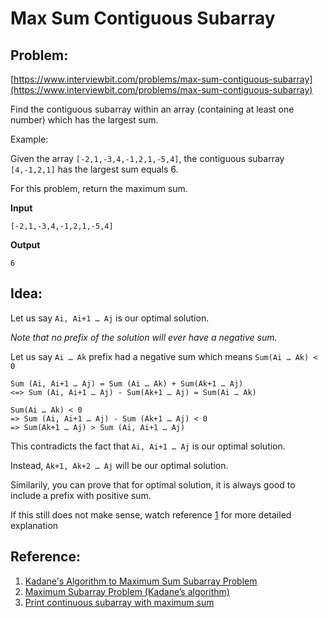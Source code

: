 # Max Sum Contiguous Subarray

## Problem: 
[https://www.interviewbit.com/problems/max-sum-contiguous-subarray](https://www.interviewbit.com/problems/max-sum-contiguous-subarray)

Find the contiguous subarray within an array (containing at least one number) which has the largest sum.

Example:

Given the array `[-2,1,-3,4,-1,2,1,-5,4]`, the contiguous subarray `[4,-1,2,1]` has the largest sum equals 6.

For this problem, return the maximum sum.

**Input**
```
[-2,1,-3,4,-1,2,1,-5,4]
```
**Output**
```
6
```
## Idea:

Let us say `Ai, Ai+1 … Aj` is our optimal solution.

_Note that no prefix of the solution will ever have a negative sum._

Let us say `Ai … Ak` prefix had a negative sum which means `Sum(Ai … Ak) < 0`

```
Sum (Ai, Ai+1 … Aj) = Sum (Ai … Ak) + Sum(Ak+1 … Aj)
<=> Sum (Ai, Ai+1 … Aj) - Sum(Ak+1 … Aj) = Sum(Ai … Ak)

Sum(Ai … Ak) < 0
=> Sum (Ai, Ai+1 … Aj) - Sum (Ak+1 … Aj) < 0
=> Sum(Ak+1 … Aj) > Sum (Ai, Ai+1 … Aj)
```

This contradicts the fact that `Ai, Ai+1 … Aj` is our optimal solution.

Instead, `Ak+1, Ak+2 … Aj` will be our optimal solution.

Similarily, you can prove that for optimal solution, it is always good to include a prefix with positive sum.

If this still does not make sense, watch reference [1](#Reference) for more detailed explanation

## Reference:
1. [Kadane's Algorithm to Maximum Sum Subarray Problem](https://www.youtube.com/watch?v=86CQq3pKSUw)
2. [Maximum Subarray Problem (Kadane’s algorithm)](https://www.techiedelight.com/maximum-subarray-problem-kadanes-algorithm)
3. [Print continuous subarray with maximum sum](https://www.techiedelight.com/print-continuous-subarray-with-maximum-sum)
